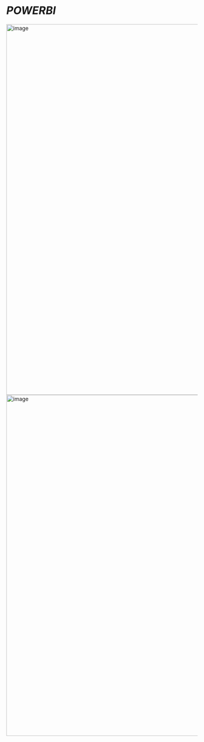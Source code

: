 # *POWERBI*
<img width="1780" height="976" alt="image" src="https://github.com/user-attachments/assets/2462497c-515d-4500-95e4-7a6eb03e3406" />

<img width="1803" height="898" alt="image" src="https://github.com/user-attachments/assets/0cd8df7a-160e-4cc8-9cb8-b433a6cd2048" />



 
